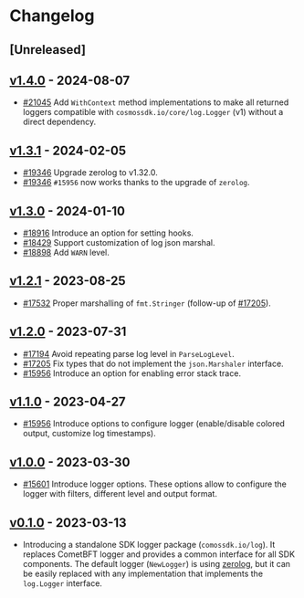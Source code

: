 <!--
Guiding Principles:

Changelogs are for humans, not machines.
There should be an entry for every single version.
The same types of changes should be grouped.
Versions and sections should be linkable.
The latest version comes first.
The release date of each version is displayed.
Mention whether you follow Semantic Versioning.

Usage:

Change log entries are to be added to the Unreleased section from newest to oldest.
Each entry must include the Github issue reference in the following format:

* [#<issue-number>] Changelog message.

-->

# Changelog

## [Unreleased]

## [v1.4.0](https://github.com/cosmos/cosmos-sdk/releases/tag/log/v1.4.0) - 2024-08-07

* [#21045](https://github.com/cosmos/cosmos-sdk/pull/21045) Add `WithContext` method implementations to make all returned loggers compatible with `cosmossdk.io/core/log.Logger` (v1) without a direct dependency.

## [v1.3.1](https://github.com/cosmos/cosmos-sdk/releases/tag/log/v1.3.1) - 2024-02-05

* [#19346](https://github.com/cosmos/cosmos-sdk/pull/19346) Upgrade zerolog to v1.32.0.
* [#19346](https://github.com/cosmos/cosmos-sdk/pull/19346) `#15956` now works thanks to the upgrade of `zerolog`.

## [v1.3.0](https://github.com/cosmos/cosmos-sdk/releases/tag/log/v1.3.0) - 2024-01-10

* [#18916](https://github.com/cosmos/cosmos-sdk/pull/18916) Introduce an option for setting hooks.
* [#18429](https://github.com/cosmos/cosmos-sdk/pull/18429) Support customization of log json marshal.
* [#18898](https://github.com/cosmos/cosmos-sdk/pull/18898) Add `WARN` level.

## [v1.2.1](https://github.com/cosmos/cosmos-sdk/releases/tag/log/v1.2.1) - 2023-08-25

* [#17532](https://github.com/cosmos/cosmos-sdk/pull/17532) Proper marshalling of `fmt.Stringer` (follow-up of [#17205](https://github.com/cosmos/cosmos-sdk/pull/17205)).

## [v1.2.0](https://github.com/cosmos/cosmos-sdk/releases/tag/log/v1.2.0) - 2023-07-31

* [#17194](https://github.com/cosmos/cosmos-sdk/pull/17194) Avoid repeating parse log level in `ParseLogLevel`.
* [#17205](https://github.com/cosmos/cosmos-sdk/pull/17205) Fix types that do not implement the `json.Marshaler` interface.
* [#15956](https://github.com/cosmos/cosmos-sdk/pull/15956) Introduce an option for enabling error stack trace.

## [v1.1.0](https://github.com/cosmos/cosmos-sdk/releases/tag/log/v1.1.0) - 2023-04-27

* [#15956](https://github.com/cosmos/cosmos-sdk/pull/15956) Introduce options to configure logger (enable/disable colored output, customize log timestamps).

## [v1.0.0](https://github.com/cosmos/cosmos-sdk/releases/tag/log/v1.0.0) - 2023-03-30

* [#15601](https://github.com/cosmos/cosmos-sdk/pull/15601) Introduce logger options. These options allow to configure the logger with filters, different level and output format.

## [v0.1.0](https://github.com/cosmos/cosmos-sdk/releases/tag/log/v0.1.0) - 2023-03-13

* Introducing a standalone SDK logger package (`comossdk.io/log`).
  It replaces CometBFT logger and provides a common interface for all SDK components.
  The default logger (`NewLogger`) is using [zerolog](https://github.com/rs/zerolog),
  but it can be easily replaced with any implementation that implements the `log.Logger` interface.
